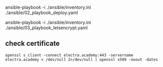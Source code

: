 ansible-playbook -i ./ansible/inventory.ini ./ansible/02_playbook_deploy.yaml    

ansible-playbook -i ./ansible/inventory.ini ./ansible/03_playbook_letsencrypt.yaml

## check certificate

```ssh
openssl s_client -connect electra.academy:443 -servername electra.academy < /dev/null 2>/dev/null | openssl x509 -noout -dates         


```
